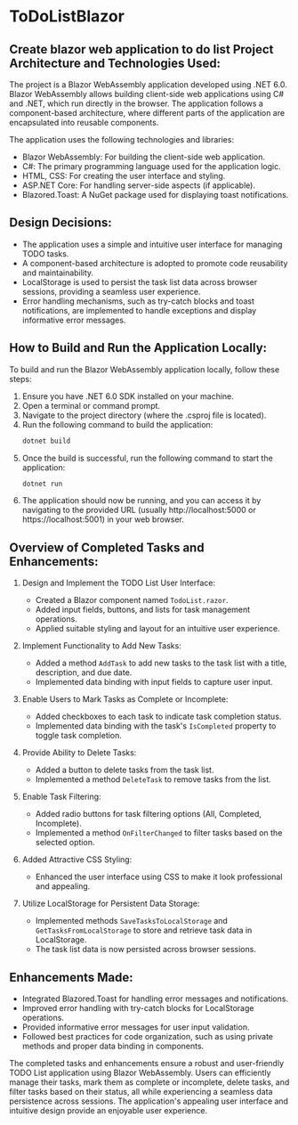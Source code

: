 # ToDoListBlazor
Create blazor web application to do list
Project Architecture and Technologies Used:
----------------------------------------------
The project is a Blazor WebAssembly application developed using .NET 6.0. Blazor WebAssembly allows building client-side web applications using C# and .NET, which run directly in the browser. The application follows a component-based architecture, where different parts of the application are encapsulated into reusable components.

The application uses the following technologies and libraries:
- Blazor WebAssembly: For building the client-side web application.
- C#: The primary programming language used for the application logic.
- HTML, CSS: For creating the user interface and styling.
- ASP.NET Core: For handling server-side aspects (if applicable).
- Blazored.Toast: A NuGet package used for displaying toast notifications.

Design Decisions:
-----------------
- The application uses a simple and intuitive user interface for managing TODO tasks.
- A component-based architecture is adopted to promote code reusability and maintainability.
- LocalStorage is used to persist the task list data across browser sessions, providing a seamless user experience.
- Error handling mechanisms, such as try-catch blocks and toast notifications, are implemented to handle exceptions and display informative error messages.

How to Build and Run the Application Locally:
----------------------------------------------
To build and run the Blazor WebAssembly application locally, follow these steps:
1. Ensure you have .NET 6.0 SDK installed on your machine.
2. Open a terminal or command prompt.
3. Navigate to the project directory (where the .csproj file is located).
4. Run the following command to build the application:
   ```bash
   dotnet build
   ```
5. Once the build is successful, run the following command to start the application:
   ```bash
   dotnet run
   ```
6. The application should now be running, and you can access it by navigating to the provided URL (usually http://localhost:5000 or https://localhost:5001) in your web browser.

Overview of Completed Tasks and Enhancements:
---------------------------------------------
1. Design and Implement the TODO List User Interface:
   - Created a Blazor component named `TodoList.razor`.
   - Added input fields, buttons, and lists for task management operations.
   - Applied suitable styling and layout for an intuitive user experience.

2. Implement Functionality to Add New Tasks:
   - Added a method `AddTask` to add new tasks to the task list with a title, description, and due date.
   - Implemented data binding with input fields to capture user input.

3. Enable Users to Mark Tasks as Complete or Incomplete:
   - Added checkboxes to each task to indicate task completion status.
   - Implemented data binding with the task's `IsCompleted` property to toggle task completion.

4. Provide Ability to Delete Tasks:
   - Added a button to delete tasks from the task list.
   - Implemented a method `DeleteTask` to remove tasks from the list.

5. Enable Task Filtering:
   - Added radio buttons for task filtering options (All, Completed, Incomplete).
   - Implemented a method `OnFilterChanged` to filter tasks based on the selected option.

6. Added Attractive CSS Styling:
   - Enhanced the user interface using CSS to make it look professional and appealing.

7. Utilize LocalStorage for Persistent Data Storage:
   - Implemented methods `SaveTasksToLocalStorage` and `GetTasksFromLocalStorage` to store and retrieve task data in LocalStorage.
   - The task list data is now persisted across browser sessions.

Enhancements Made:
------------------
- Integrated Blazored.Toast for handling error messages and notifications.
- Improved error handling with try-catch blocks for LocalStorage operations.
- Provided informative error messages for user input validation.
- Followed best practices for code organization, such as using private methods and proper data binding in components.

The completed tasks and enhancements ensure a robust and user-friendly TODO List application using Blazor WebAssembly. Users can efficiently manage their tasks, mark them as complete or incomplete, delete tasks, and filter tasks based on their status, all while experiencing a seamless data persistence across sessions. The application's appealing user interface and intuitive design provide an enjoyable user experience.
